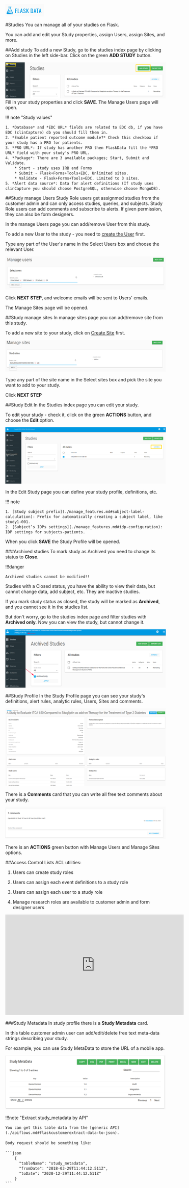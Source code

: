 <a href="https://www.flaskdata.io">![Screenshot](img/flaskdata_logo.PNG)</a>

#Studies
You can manage all of your studies on Flask.

You can add and edit your Study properties, assign Users, assign Sites, and more.

##Add study
To add a new Study, go to the studies index page by clicking on Studies in the left side-bar.
Click on the green **ADD STUDY** button.

![Screenshot](img/study/studies_index_add_study.PNG)
Fill in your study properties and click **SAVE**. The Manage Users page will open.

!!! note "Study values"

    1. *Database* and *EDC URL* fields are related to EDC db, if you have EDC (clinCapture) db you should fill them in.
    2. *Enable patient reported outcome module?* Check this checkbox if your study has a PRO for patients.
    3. *PRO URL*: If study has another PRO then FlaskData fill the *PRO URL* field with your study's PRO URL.
    4. *Package*: There are 3 available packages; Start, Submit and Validate.
        * Start - study uses IRB and Forms
        * Submit - Flask+Forms+Tools+EDC. Unlimited sites.
        * Validate - Flask+Forms+Tools+EDC. Limited to 3 sites.
    5. *Alert data source*: Data for alert definitions (If study uses clinCapture you should choose PostgreSQL, otherwise choose MongoDB).

##Study manage Users
Study Role users get assignmed studies from the customer admin and can only access studies, queries, and subjects. Study Role users can add comments and subscribe to alerts. If given permission, they can also be form designers.

In the manage Users page you can add/remove User from this study.

To add a new User to the study - you need to [create the User](./manage_users.md#add-user) first.

Type any part of the User's name in the Select Users box and choose the relevant User.

![Screenshot](img/study/study_mange_users_type.PNG)

Click **NEXT STEP**, and welcome emails will be sent to Users' emails.

The Manage Sites page will be opened.

##Study manage sites
In manage sites page you can add/remove site from this study.

To add a new site to your study, click on [Create Site](./manage_sites.md#add-a-new-site) first.

![Screenshot](img/study/study_manage_sites.PNG)

Type any part of the site name in the Select sites box and pick the site you want to add to your study.

Click **NEXT STEP**

##Study Edit
In the Studies index page you can edit your study.

To edit your study - check it, click on the green **ACTIONS** button, and choose the **Edit** option.

![Screenshot](img/study/studies_index_actions.PNG)

In the Edit Study page you can define your study profile, definitions, etc.

!!! note

    1. [Study subject prefix](./manage_features.md#subject-label-calculation): Prefix for automatically creating a subject label, like study1-001.
    2. [Subject’s IDPs settings](./manage_features.md#idp-configuration): IDP settings for subjects-patients.

When you click **SAVE** the Study Profile will be opened.

###Archived studies
To mark study as Archived you need to change its status to **Close**.

!!!danger 

    Archived studies cannot be modified!!

Studies with a Closed status, you have the ability to view their data, but cannot change data, add subject, etc. They are inactive studies.

If you mark study status as closed, the study will be marked as **Archived**, and you cannot see it in the studies list.

But don't worry, go to the studies index page and filter studies with **Archived only**. Now you can view the study, but cannot change it.

![Screenshot](img/study/archived_study.PNG)

##Study Profile
In the Study Profile page you can see your study's definitions, alert rules, analytic rules, Users, Sites and comments.

![Screenshot](img/study/study_profile.PNG)

There is a **Comments** card that you can write all free text comments about your study.

![Screenshot](img/study/study_comment.PNG)

There is an **ACTIONS** green button with Manage Users and Manage Sites options.

##Access Control Lists 
ACL utilities:

1. Users can create study roles

2. Users can assign each event definitions to a study role

3. Users can assign each user to a study role

4. Manage research roles are available to customer admin and form designer users

<iframe width="560" height="315" src="https://www.youtube.com/embed/caPqj0Pwiy0" title="YouTube video player" frameborder="0" allow="accelerometer; autoplay; clipboard-write; encrypted-media; gyroscope; picture-in-picture" allowfullscreen></iframe>


###Study Metadata
In study profile there is a **Study Metadata** card.

In this table customer admin user can add/edit/delete free text meta-data strings describing your study. 

For example, you can use Study MetaData to store the URL of a mobile app.

![Screenshot](img/study/study_metadata.PNG)

!!!note "Extract study_metadata by API"

    You can get this table data from the [generic API](./apiflows.md#flaskcustomerextract-data-to-json).
    
    Body request should be something like:
    
    ```json
        {
          "tableName": "study_metadata",
          "fromDate": "2018-03-29T11:44:12.511Z",
          "toDate": "2020-12-29T11:44:12.511Z"
        }
    ```
